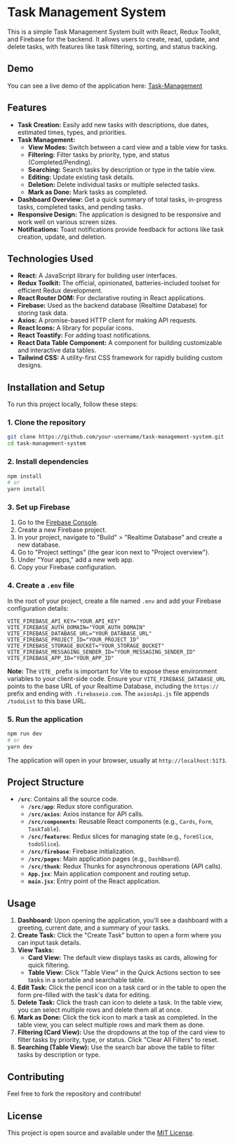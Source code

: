 # Task Management System

This is a simple Task Management System built with React, Redux Toolkit, and Firebase for the backend. It allows users to create, read, update, and delete tasks, with features like task filtering, sorting, and status tracking.

## Demo

You can see a live demo of the application here: [Task-Management](https://task-management-system-nine.vercel.app/)

## Features

*   **Task Creation:** Easily add new tasks with descriptions, due dates, estimated times, types, and priorities.
*   **Task Management:**
    *   **View Modes:** Switch between a card view and a table view for tasks.
    *   **Filtering:** Filter tasks by priority, type, and status (Completed/Pending).
    *   **Searching:** Search tasks by description or type in the table view.
    *   **Editing:** Update existing task details.
    *   **Deletion:** Delete individual tasks or multiple selected tasks.
    *   **Mark as Done:** Mark tasks as completed.
*   **Dashboard Overview:** Get a quick summary of total tasks, in-progress tasks, completed tasks, and pending tasks.
*   **Responsive Design:** The application is designed to be responsive and work well on various screen sizes.
*   **Notifications:** Toast notifications provide feedback for actions like task creation, update, and deletion.

## Technologies Used

*   **React:** A JavaScript library for building user interfaces.
*   **Redux Toolkit:** The official, opinionated, batteries-included toolset for efficient Redux development.
*   **React Router DOM:** For declarative routing in React applications.
*   **Firebase:** Used as the backend database (Realtime Database) for storing task data.
*   **Axios:** A promise-based HTTP client for making API requests.
*   **React Icons:** A library for popular icons.
*   **React Toastify:** For adding toast notifications.
*   **React Data Table Component:** A component for building customizable and interactive data tables.
*   **Tailwind CSS:** A utility-first CSS framework for rapidly building custom designs.

## Installation and Setup

To run this project locally, follow these steps:

### 1. Clone the repository

```bash
git clone https://github.com/your-username/task-management-system.git
cd task-management-system
```

### 2. Install dependencies

```bash
npm install
# or
yarn install
```

### 3. Set up Firebase

1.  Go to the [Firebase Console](https://console.firebase.google.com/).
2.  Create a new Firebase project.
3.  In your project, navigate to "Build" > "Realtime Database" and create a new database.
4.  Go to "Project settings" (the gear icon next to "Project overview").
5.  Under "Your apps," add a new web app.
6.  Copy your Firebase configuration.

### 4. Create a `.env` file

In the root of your project, create a file named `.env` and add your Firebase configuration details:

```
VITE_FIREBASE_API_KEY="YOUR_API_KEY"
VITE_FIREBASE_AUTH_DOMAIN="YOUR_AUTH_DOMAIN"
VITE_FIREBASE_DATABASE_URL="YOUR_DATABASE_URL"
VITE_FIREBASE_PROJECT_ID="YOUR_PROJECT_ID"
VITE_FIREBASE_STORAGE_BUCKET="YOUR_STORAGE_BUCKET"
VITE_FIREBASE_MESSAGING_SENDER_ID="YOUR_MESSAGING_SENDER_ID"
VITE_FIREBASE_APP_ID="YOUR_APP_ID"
```

**Note:** The `VITE_` prefix is important for Vite to expose these environment variables to your client-side code. Ensure your `VITE_FIREBASE_DATABASE_URL` points to the base URL of your Realtime Database, including the `https://` prefix and ending with `.firebaseio.com`. The `axiosApi.js` file appends `/todoList` to this base URL.

### 5. Run the application

```bash
npm run dev
# or
yarn dev
```

The application will open in your browser, usually at `http://localhost:5173`.

## Project Structure

*   **`/src`**: Contains all the source code.
    *   **`/src/app`**: Redux store configuration.
    *   **`/src/axios`**: Axios instance for API calls.
    *   **`/src/components`**: Reusable React components (e.g., `Cards`, `Form`, `TaskTable`).
    *   **`/src/features`**: Redux slices for managing state (e.g., `formSlice`, `todoSlice`).
    *   **`/src/firebase`**: Firebase initialization.
    *   **`/src/pages`**: Main application pages (e.g., `DashBoard`).
    *   **`/src/thunk`**: Redux Thunks for asynchronous operations (API calls).
    *   **`App.jsx`**: Main application component and routing setup.
    *   **`main.jsx`**: Entry point of the React application.

## Usage

1.  **Dashboard:** Upon opening the application, you'll see a dashboard with a greeting, current date, and a summary of your tasks.
2.  **Create Task:** Click the "Create Task" button to open a form where you can input task details.
3.  **View Tasks:**
    *   **Card View:** The default view displays tasks as cards, allowing for quick filtering.
    *   **Table View:** Click "Table View" in the Quick Actions section to see tasks in a sortable and searchable table.
4.  **Edit Task:** Click the pencil icon on a task card or in the table to open the form pre-filled with the task's data for editing.
5.  **Delete Task:** Click the trash can icon to delete a task. In the table view, you can select multiple rows and delete them all at once.
6.  **Mark as Done:** Click the tick icon to mark a task as completed. In the table view, you can select multiple rows and mark them as done.
7.  **Filtering (Card View):** Use the dropdowns at the top of the card view to filter tasks by priority, type, or status. Click "Clear All Filters" to reset.
8.  **Searching (Table View):** Use the search bar above the table to filter tasks by description or type.

## Contributing

Feel free to fork the repository and contribute!

## License

This project is open source and available under the [MIT License](LICENSE).
